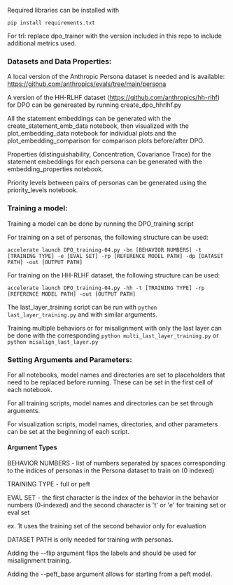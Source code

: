 Required libraries can be installed with
```
pip install requirements.txt
```

For trl: replace dpo_trainer with the version included in this repo to include additional metrics used.

### Datasets and Data Properties: 

A local version of the Anthropic Persona dataset is needed and is available: https://github.com/anthropics/evals/tree/main/persona

A version of the HH-RLHF dataset (https://github.com/anthropics/hh-rlhf) for DPO can be genereated by running create_dpo_hhrlhf.py

All the statement embeddings can be generated with the create_statement_emb_data notebook, then visualized with the plot_embedding_data notebook for individual plots and the plot_embedding_comparison for comparison plots before/after DPO.

Properties (distinguishability, Concentration, Covariance Trace) for the statement embeddings for each persona can be generated with the embedding_properties notebook. 

Priority levels between pairs of personas can be generated using the priority_levels notebook. 

### Training a model:

Training a model can be done by running the DPO_training script

For training on a set of personas, the following structure can be used:
```
accelerate launch DPO_training-04.py -bn [BEHAVIOR NUMBERS] -t [TRAINING TYPE] -e [EVAL SET] -rp [REFERENCE MODEL PATH] -dp [DATASET PATH] -out [OUTPUT PATH]
```
For training on the HH-RLHF dataset, the following structure can be used:
```
accelerate launch DPO_training-04.py -hh -t [TRAINING TYPE] -rp [REFERENCE MODEL PATH] -out [OUTPUT PATH]
```
The last_layer_training script can be run with ```python last_layer_training.py``` and with similar arguments. 

Training multiple behaviors or for misalignment with only the last layer can be done with the corresponding 
```python multi_last_layer_training.py``` 
or
```python misalign_last_layer.py```

### Setting Arguments and Parameters:

For all notebooks, model names and directories are set to placeholders that need to be replaced before running. These can be set in the first cell of each notebook.

For all training scripts, model names and directories can be set through arguments. 

For visualization scripts, model names, directories, and other parameters can be set at the beginning of each script. 

#### Argument Types

BEHAVIOR NUMBERS - list of numbers separated by spaces corresponding to the indices of personas in the Persona dataset to train on (0 indexed)

TRAINING TYPE - full or peft

EVAL SET - the first character is the index of the behavior in the behavior numbers (0-indexed) and the second character is 't' or 'e' for training set or eval set

ex. 1t uses the training set of the second behavior only for evaluation

DATASET PATH is only needed for training with personas. 

Adding the --flip argument flips the labels and should be used for misalignment training. 

Adding the --peft_base argument allows for starting from a peft model. 
